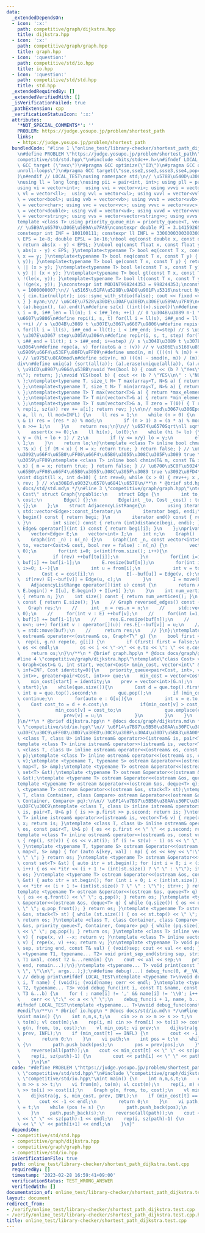 ```yaml
---
data:
  _extendedDependsOn:
  - icon: ':x:'
    path: competitive/graph/dijkstra.hpp
    title: dijkstra.hpp
  - icon: ':x:'
    path: competitive/graph/graph.hpp
    title: graph.hpp
  - icon: ':question:'
    path: competitive/std/io.hpp
    title: io.hpp
  - icon: ':question:'
    path: competitive/std/std.hpp
    title: std.hpp
  _extendedRequiredBy: []
  _extendedVerifiedWith: []
  _isVerificationFailed: true
  _pathExtension: cpp
  _verificationStatusIcon: ':x:'
  attributes:
    '*NOT_SPECIAL_COMMENTS*': ''
    PROBLEM: https://judge.yosupo.jp/problem/shortest_path
    links:
    - https://judge.yosupo.jp/problem/shortest_path
  bundledCode: "#line 1 \"online_test/library-checker/shortest_path_dijkstra.test.cpp\"\
    \n#define PROBLEM \"https://judge.yosupo.jp/problem/shortest_path\"\n#line 2 \"\
    competitive/std/std.hpp\"\n#include <bits/stdc++.h>\n#ifndef LOCAL_TEST\n#pragma\
    \ GCC target (\"avx\")\n#pragma GCC optimize(\"O3\")\n#pragma GCC optimize(\"\
    unroll-loops\")\n#pragma GCC target(\"sse,sse2,sse3,ssse3,sse4,popcnt,abm,mmx,avx,tune=native\"\
    )\n#endif // LOCAL_TEST\nusing namespace std;\n// \u578B\u540D\u306E\u77ED\u7E2E\
    \nusing ll = long long;\nusing pii = pair<int, int>; using pll = pair<ll, ll>;\n\
    using vi = vector<int>;  using vvi = vector<vi>; using vvvi = vector<vvi>;\nusing\
    \ vl = vector<ll>;  using vvl = vector<vl>; using vvvl = vector<vvl>;\nusing vb\
    \ = vector<bool>; using vvb = vector<vb>; using vvvb = vector<vvb>;\nusing vc\
    \ = vector<char>; using vvc = vector<vc>; using vvvc = vector<vvc>;\nusing vd\
    \ = vector<double>; using vvd = vector<vd>; using vvvd = vector<vvd>;\nusing vs\
    \ = vector<string>; using vvs = vector<vector<string>>; using vvvs = vector<vector<vector<string>>>;\n\
    template <class T> using priority_queue_min = priority_queue<T, vector<T>, greater<T>>;\n\
    // \u5B9A\u6570\u306E\u5B9A\u7FA9\nconstexpr double PI = 3.14159265358979323;\n\
    constexpr int INF = 100100111; constexpr ll INFL = 3300300300300300491LL;\nfloat\
    \ EPS = 1e-8; double EPSL = 1e-16;\nbool eq(const double x, const double y) {\
    \ return abs(x - y) < EPSL; }\nbool eq(const float x, const float y) { return\
    \ abs(x - y) < EPS; }\ntemplate<typename T> bool eq(const T x, const T y) { return\
    \ x == y; }\ntemplate<typename T> bool neq(const T x, const T y) { return !(eq(x,\
    \ y)); }\ntemplate<typename T> bool ge(const T x, const T y) { return eq(x, y)\
    \ || (x > y); }\ntemplate<typename T> bool le(const T x, const T y) { return eq(x,\
    \ y) || (x < y); }\ntemplate<typename T> bool gt(const T x, const T y) { return\
    \ !(le(x, y)); }\ntemplate<typename T> bool lt(const T x, const T y) { return\
    \ !(ge(x, y)); }\nconstexpr int MODINT998244353 = 998244353;\nconstexpr int MODINT1000000007\
    \ = 1000000007;\n// \u5165\u51FA\u529B\u9AD8\u901F\u5316\nstruct Nyan { Nyan()\
    \ { cin.tie(nullptr); ios::sync_with_stdio(false); cout << fixed << setprecision(18);\
    \ } } nyan;\n// \u6C4E\u7528\u30DE\u30AF\u30ED\u306E\u5B9A\u7FA9\n#define all(a)\
    \ (a).begin(), (a).end()\n#define sz(x) ((int)(x).size())\n#define rep(i, n) for(ll\
    \ i = 0, i##_len = ll(n); i < i##_len; ++i) // 0 \u304B\u3089 n-1 \u307E\u3067\
    \u6607\u9806\n#define repi(i, s, t) for(ll i = ll(s), i##_end = ll(t); i < i##_end;\
    \ ++i) // s \u304B\u3089 t \u307E\u3067\u6607\u9806\n#define repis(i, s, t, step)\
    \ for(ll i = ll(s), i##_end = ll(t); i < i##_end; i+=step) // s \u304B\u3089 t\
    \ \u307E\u3067 step\u305A\u3064\n#define repir(i, s, t, step) for(ll i = ll(s),\
    \ i##_end = ll(t); i > i##_end; i+=step) // s \u304B\u3089 t \u307E\u3067 step\u305A\
    \u3064\n#define repe(a, v) for(auto& a : (v)) // v \u306E\u5168\u8981\u7D20\uFF08\
    \u5909\u66F4\u53EF\u80FD\uFF09\n#define smod(n, m) ((((n) % (m)) + (m)) % (m))\
    \ // \u975E\u8CA0mod\n#define sdiv(n, m) (((n) - smod(n, m)) / (m)) // \u975E\u8CA0\
    div\n#define uniq(a) {sort(all(a)); (a).erase(unique(all(a)), (a).end());} //\
    \ \u91CD\u8907\u9664\u53BB\nvoid Yes(bool b) { cout << (b ? \"Yes\\n\" : \"No\\\
    n\"); return; };\nvoid YES(bool b) { cout << (b ? \"YES\\n\" : \"NO\\n\"); return;\
    \ };\ntemplate<typename T, size_t N> T max(array<T, N>& a) { return *max_element(all(a));\
    \ };\ntemplate<typename T, size_t N> T min(array<T, N>& a) { return *min_element(all(a));\
    \ };\ntemplate<typename T> T max(vector<T>& a) { return *max_element(all(a));\
    \ };\ntemplate<typename T> T min(vector<T>& a) { return *min_element(all(a));\
    \ };\ntemplate<typename T> T sum(vector<T>& a, T zero = T(0)) { T rev = zero;\
    \ rep(i, sz(a)) rev += a[i]; return rev; };\n\n// mod\u3067\u306Epow\nll powm(ll\
    \ a, ll n, ll mod=INFL) {\n    ll res = 1;\n    while (n > 0) {\n        if (n\
    \ & 1) res = (res * a) % mod;\n        if (n > 1) a = (a * a) % mod;\n       \
    \ n >>= 1;\n    }\n    return res;\n}\n// \u6574\u6570Sqrt\nll sqrtll(ll x) {\n\
    \    assert(x >= 0);\n    ll hi(x), lo(0);\n    while (hi != lo) {\n        ll\
    \ y = (hi + lo + 1) / 2;\n        if (y <= x/y) lo = y;\n        else hi = y -\
    \ 1;\n    }\n    return lo;\n}\ntemplate <class T> inline bool chmax(T& M, const\
    \ T& x) { if (M < x) { M = x; return true; } return false; } // \u6700\u5927\u5024\
    \u3092\u66F4\u65B0\uFF08\u66F4\u65B0\u3055\u308C\u305F\u3089 true \u3092\u8FD4\
    \u3059\uFF09\ntemplate <class T> inline bool chmin(T& m, const T& x) { if (m >\
    \ x) { m = x; return true; } return false; } // \u6700\u5C0F\u5024\u3092\u66F4\
    \u65B0\uFF08\u66F4\u65B0\u3055\u308C\u305F\u3089 true \u3092\u8FD4\u3059\uFF09\
    \nint digit(ll x, int d=10) { int rev=0; while (x > 0) { rev++; x /= d;}; return\
    \ rev; } // x\u306Ed\u9032\u6570\u6841\u6570\n/**\n * @brief std.hpp\n * @docs\
    \ docs/std/std.md\n */\n#line 3 \"competitive/graph/graph.hpp\"\ntemplate \"class\
    \ Cost\" struct Graph{\npublic:\n    struct Edge {\n        int to;\n        Cost\
    \ cost;\n        Edge() {};\n        Edge(int _to, Cost _cost) : to(_to), cost(_cost)\
    \ {};\n    };\n    struct AdjacencyListRange{\n        using iterator = typename\
    \ std::vector<Edge>::const_iterator;\n        iterator begi, endi;\n        iterator\
    \ begin() const { return begi; }\n        iterator end() const { return endi;\
    \ }\n        int size() const { return (int)distance(begi, endi); }\n        const\
    \ Edge& operator[](int i) const { return begi[i]; }\n    };\nprivate:\npublic:\n\
    \    vector<Edge> E;\n    vector<int> I;\n    int n;\n    Graph() : n(0) {}\n\
    \    Graph(int _n) : n(_n) {}\n    Graph(int _n, const vector<int>& from, vector<int>&\
    \ to, vector<Cost>& cost, bool rev = false) : n(_n) {\n        vector<int> buf(n+1,\
    \ 0);\n        for(int i=0; i<(int)from.size(); i++){\n            ++buf[from[i]];\n\
    \            if (rev) ++buf[to[i]];\n        }\n        for(int i=1; i<=_n; i++)\
    \ buf[i] += buf[i-1];\n        E.resize(buf[n]);\n        for(int i=(int)from.size()-1;\
    \ i>=0; i--){\n            int u = from[i];\n            int v = to[i];\n    \
    \        Cost c = cost[i];\n            E[--buf[u]] = Edge(v, c);\n          \
    \  if(rev) E[--buf[v]] = Edge(u, c);\n        }\n        I = move(buf);\n    }\n\
    \    AdjacencyListRange operator[](int u) const {\n        return AdjacencyListRange{\
    \ E.begin() + I[u], E.begin() + I[u+1] };\n    }\n    int num_vertices() const\
    \ { return n; }\n    int size() const { return num_vertices(); }\n    int num_edges()\
    \ const { return E.size(); }\n    // Graph reversed_edges() const {\n    //  \
    \   Graph res;\n    //     int _n = res.n = n;\n    //     std::vector<int> buf(n+1,\
    \ 0);\n    //     for(int v : E) ++buf[v];\n    //     for(int i=1; i<=n; i++)\
    \ buf[i] += buf[i-1];\n    //     res.E.resize(buf[n]);\n    //     for(int u=0;\
    \ u<n; u++) for(int v : operator[](u)) res.E[--buf[v]] = u;\n    //     res.I\
    \ = std::move(buf);\n    //     return res;\n    // }\n};\ntemplate \"class T>\
    \ ostream& operator<<(ostream& os, Graph<T\" g) {\n    bool first = true;\n  \
    \  rep(i, g.n) repe(e, g[i]) {\n        if (first) first = false;\n        else\
    \ os << endl;\n        os << i << \"->\" << e.to << \": \" << e.cost;\n    }\n\
    \    return os;\n}\n/**\n * @brief graph.hpp\n * @docs docs/graph/graph.md\n */\n\
    #line 4 \"competitive/graph/dijkstra.hpp\"\ntemplate\"class Cost> void dijkstra(const\
    \ Graph<Cost>& G, int start, vector<Cost> &min_cost, vector<int\" &prev, Cost\
    \ inf=INF, Cost identity=0){\n    priority_queue<pair<Cost, int>, vector<pair<Cost,\
    \ int>>, greater<pair<Cost, int>>> que;\n    min_cost = vector<Cost>(G.n, inf);\n\
    \    min_cost[start] = identity;\n    prev = vector<int>(G.n);\n    que.emplace(identity,\
    \ start);\n    while(que.size()){\n        Cost d = que.top().first;\n       \
    \ int u = que.top().second;\n        que.pop();\n        if (min_cost[u] < d)\
    \ continue;\n        for(auto e : G[u]){\n            int v = e.to;\n        \
    \    Cost cost_to = d + e.cost;\n            if(min_cost[v] > cost_to) {\n   \
    \             min_cost[v] = cost_to;\n                que.emplace(cost_to, v);\n\
    \                prev[v] = u;\n            }\n        }\n    }\n    return;\n\
    }\n/**\n * @brief dijkstra.hpp\n * @docs docs/graph/dijkstra.md\n */\n#line 3\
    \ \"competitive/std/io.hpp\"\n// \u6F14\u7B97\u5B50\u30AA\u30FC\u30D0\u30FC\u30ED\
    \u30FC\u30C9\uFF08\u30D7\u30ED\u30C8\u30BF\u30A4\u30D7\u5BA3\u8A00\uFF09\ntemplate\
    \ <class T, class U> inline istream& operator>>(istream& is, pair<T, U>& p);\n\
    template <class T> inline istream& operator>>(istream& is, vector<T>& v);\ntemplate\
    \ <class T, class U> inline ostream& operator<<(ostream& os, const pair<T, U>&\
    \ p);\ntemplate <class T> inline ostream& operator<<(ostream& os, const vector<T>&\
    \ v);\ntemplate <typename T, typename S> ostream &operator<<(ostream &os, const\
    \ map<T, S> &mp);\ntemplate <typename T> ostream &operator<<(ostream &os, const\
    \ set<T> &st);\ntemplate <typename T> ostream &operator<<(ostream &os, const multiset<T>\
    \ &st);\ntemplate <typename T> ostream &operator<<(ostream &os, queue<T> q);\n\
    template <typename T> ostream &operator<<(ostream &os, deque<T> q);\ntemplate\
    \ <typename T> ostream &operator<<(ostream &os, stack<T> st);\ntemplate <class\
    \ T, class Container, class Compare> ostream &operator<<(ostream &os, priority_queue<T,\
    \ Container, Compare> pq);\n\n// \u6F14\u7B97\u5B50\u30AA\u30FC\u30D0\u30FC\u30ED\
    \u30FC\u30C9\ntemplate <class T, class U> inline istream& operator>>(istream&\
    \ is, pair<T, U>& p) { is >> p.first >> p.second; return is; }\ntemplate <class\
    \ T> inline istream& operator>>(istream& is, vector<T>& v) { repe(x, v) is >>\
    \ x; return is; }\ntemplate <class T, class U> inline ostream& operator<<(ostream&\
    \ os, const pair<T, U>& p) { os << p.first << \" \" << p.second; return os; }\n\
    template <class T> inline ostream& operator<<(ostream& os, const vector<T>& v)\
    \ { rep(i, sz(v)) { os << v.at(i); if (i != sz(v) - 1) os << \" \"; } return os;\
    \ }\ntemplate <typename T, typename S> ostream &operator<<(ostream &os, const\
    \ map<T, S> &mp) { for (auto &[key, val] : mp) { os << key << \":\" << val <<\
    \ \" \"; } return os; }\ntemplate <typename T> ostream &operator<<(ostream &os,\
    \ const set<T> &st) { auto itr = st.begin(); for (int i = 0; i < (int)st.size();\
    \ i++) { os << *itr << (i + 1 != (int)st.size() ? \" \" : \"\"); itr++; } return\
    \ os; }\ntemplate <typename T> ostream &operator<<(ostream &os, const multiset<T>\
    \ &st) { auto itr = st.begin(); for (int i = 0; i < (int)st.size(); i++) { os\
    \ << *itr << (i + 1 != (int)st.size() ? \" \" : \"\"); itr++; } return os; }\n\
    template <typename T> ostream &operator<<(ostream &os, queue<T> q) { while (q.size())\
    \ { os << q.front() << \" \"; q.pop(); } return os; }\ntemplate <typename T> ostream\
    \ &operator<<(ostream &os, deque<T> q) { while (q.size()) { os << q.front() <<\
    \ \" \"; q.pop_front(); } return os; }\ntemplate <typename T> ostream &operator<<(ostream\
    \ &os, stack<T> st) { while (st.size()) { os << st.top() << \" \"; st.pop(); }\
    \ return os; }\ntemplate <class T, class Container, class Compare> ostream &operator<<(ostream\
    \ &os, priority_queue<T, Container, Compare> pq) { while (pq.size()) { os << pq.top()\
    \ << \" \"; pq.pop(); } return os; }\ntemplate <class T> inline vector<T>& operator--(vector<T>&\
    \ v) { repe(x, v) --x; return v; }\ntemplate <class T> inline vector<T>& operator++(vector<T>&\
    \ v) { repe(x, v) ++x; return v; }\n\ntemplate <typename T> void print_sep_end(string\
    \ sep, string end, const T& val) { (void)sep; cout << val << end; };\ntemplate\
    \ <typename T1, typename... T2> void print_sep_end(string sep, string end, const\
    \ T1 &val, const T2 &...remain) {\n    cout << val << sep;\n    print_sep_end(sep,\
    \ end, remain...);\n};\ntemplate <typename... T> void print(const T&...args) {print_sep_end(\"\
    \ \", \"\\n\", args...);};\n#define debug(...) debug_func(0, #__VA_ARGS__, __VA_ARGS__)\
    \ // debug print\n#ifdef LOCAL_TEST\ntemplate <typename T>\nvoid debug_func(int\
    \ i, T name) { (void)i; (void)name; cerr << endl; }\ntemplate <typename T1, typename\
    \ T2, typename... T3> void debug_func(int i, const T1 &name, const T2 &a, const\
    \ T3 &...b) {\n    for ( ; name[i] != ',' && name[i] != '\\0'; i++ ) cerr << name[i];\n\
    \    cerr << \":\" << a << \" \";\n    debug_func(i + 1, name, b...);\n}\n#endif\n\
    #ifndef LOCAL_TEST\ntemplate <typename... T>\nvoid debug_func(const T &...) {}\n\
    #endif\n/**\n * @brief io.hpp\n * @docs docs/std/io.md\n */\n#line 5 \"online_test/library-checker/shortest_path_dijkstra.test.cpp\"\
    \nint main() {\n    int n,m,s,t;\n    cin >> n >> m >> s >> t;\n    vi from(m),\
    \ to(m); vl cost(m);\n    rep(i, m) cin >> from[i] >> to[i] >> cost[i];\n    Graph\
    \ g(n, from, to, cost);\n    vl min_cost; vi prev;\n    dijkstra(g, s, min_cost,\
    \ prev, INFL);\n    if (min_cost[t] == INFL) {\n        cout << -1 << endl;\n\
    \        return 0;\n    }\n    vi path;\n    int pos = t;\n    while (pos != s)\
    \ {\n        path.push_back(pos);\n        pos = prev[pos];\n    }\n    path.push_back(s);\n\
    \    reverse(all(path));\n    cout << min_cost[t] << \" \" << sz(path)-1 << endl;\n\
    \    rep(i, sz(path)-1) {\n        cout << path[i] << \" \" << path[i+1] << endl;\n\
    \    }\n}\n"
  code: "#define PROBLEM \"https://judge.yosupo.jp/problem/shortest_path\"\n#include\
    \ \"competitive/std/std.hpp\"\n#include \"competitive/graph/dijkstra.hpp\"\n#include\
    \ \"competitive/std/io.hpp\"\nint main() {\n    int n,m,s,t;\n    cin >> n >>\
    \ m >> s >> t;\n    vi from(m), to(m); vl cost(m);\n    rep(i, m) cin >> from[i]\
    \ >> to[i] >> cost[i];\n    Graph g(n, from, to, cost);\n    vl min_cost; vi prev;\n\
    \    dijkstra(g, s, min_cost, prev, INFL);\n    if (min_cost[t] == INFL) {\n \
    \       cout << -1 << endl;\n        return 0;\n    }\n    vi path;\n    int pos\
    \ = t;\n    while (pos != s) {\n        path.push_back(pos);\n        pos = prev[pos];\n\
    \    }\n    path.push_back(s);\n    reverse(all(path));\n    cout << min_cost[t]\
    \ << \" \" << sz(path)-1 << endl;\n    rep(i, sz(path)-1) {\n        cout << path[i]\
    \ << \" \" << path[i+1] << endl;\n    }\n}"
  dependsOn:
  - competitive/std/std.hpp
  - competitive/graph/dijkstra.hpp
  - competitive/graph/graph.hpp
  - competitive/std/io.hpp
  isVerificationFile: true
  path: online_test/library-checker/shortest_path_dijkstra.test.cpp
  requiredBy: []
  timestamp: '2023-02-28 16:59:41+09:00'
  verificationStatus: TEST_WRONG_ANSWER
  verifiedWith: []
documentation_of: online_test/library-checker/shortest_path_dijkstra.test.cpp
layout: document
redirect_from:
- /verify/online_test/library-checker/shortest_path_dijkstra.test.cpp
- /verify/online_test/library-checker/shortest_path_dijkstra.test.cpp.html
title: online_test/library-checker/shortest_path_dijkstra.test.cpp
---
```

